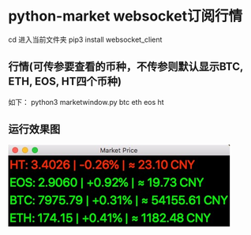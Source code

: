 # python-market websocket订阅行情

cd 进入当前文件夹
pip3 install websocket_client

## 行情(可传参要查看的币种，不传参则默认显示BTC, ETH, EOS, HT四个币种)
如下：
python3 marketwindow.py btc eth eos ht

## 运行效果图
![avatar](https://github.com/chenyan-github/python-market/blob/master/test.jpeg)
